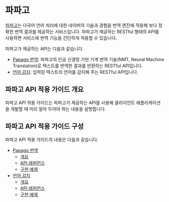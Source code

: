 # 파파고

[파파고](https://papago.naver.com/)는 다국어 언어 처리에 대한 네이버의 기술과 경험을 번역 엔진에 적용해 보다 정확한 번역 결과를 제공하는 서비스입니다. 파파고가 제공하는 RESTful 형태의 API를 사용하면 서비스에 번역 기능을 간단하게 적용할 수 있습니다.

파파고가 제공하는 API는 다음과 같습니다.

- [Papago 번역](https://developers.naver.com/products/papago/nmt/): 파파고의 인공 신경망 기반 기계 번역 기술(NMT, Neural Machine Translation)로 텍스트를 번역한 결과를 반환하는 RESTful API입니다.
- [언어 감지](https://developers.naver.com/products/papago/detectLangs/): 입력된 텍스트의 언어를 감지해 주는 RESTful API입니다.

## 파파고 API 적용 가이드 개요

파파고 API 적용 가이드는 파파고가 제공하는 API를 사용해 클라이언트 애플리케이션을 개발할 때 미리 알아 두어야 하는 내용을 설명합니다.

## 파파고 API 적용 가이드 구성

파파고 API 적용 가이드의 내용은 다음과 같습니다.

- [Papago 번역](papago-nmt-overview.md)
  - [개요](papago-nmt-overview.md)
  - [API 레퍼런스](papago-nmt-api-reference.md)
  - [구현 예제](papago-nmt-example-code.md)
- [언어 감지](papago-detectlangs-overview.md)
  - [개요](papago-detectlangs-overview.md)
  - [API 레퍼런스](papago-detectlangs-api-reference.md)
  - [구현 예제](papago-detectlangs-example-code.md)